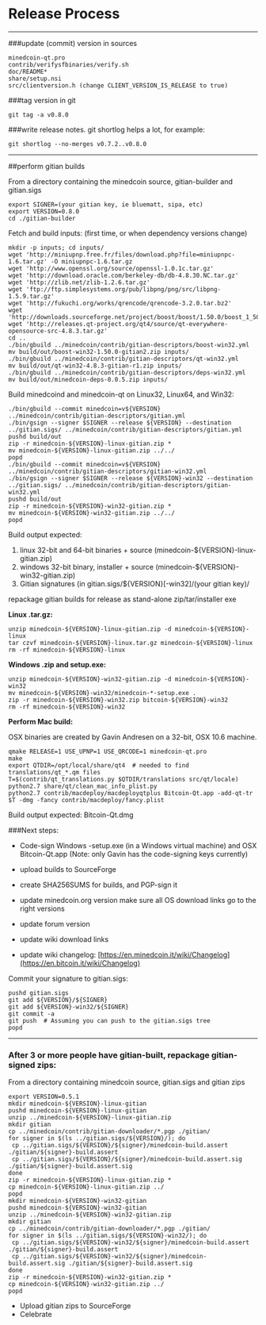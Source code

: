 Release Process
====================

* * *

###update (commit) version in sources


	minedcoin-qt.pro
	contrib/verifysfbinaries/verify.sh
	doc/README*
	share/setup.nsi
	src/clientversion.h (change CLIENT_VERSION_IS_RELEASE to true)

###tag version in git

	git tag -a v0.8.0

###write release notes. git shortlog helps a lot, for example:

	git shortlog --no-merges v0.7.2..v0.8.0

* * *

##perform gitian builds

 From a directory containing the minedcoin source, gitian-builder and gitian.sigs
  
	export SIGNER=(your gitian key, ie bluematt, sipa, etc)
	export VERSION=0.8.0
	cd ./gitian-builder

 Fetch and build inputs: (first time, or when dependency versions change)

	mkdir -p inputs; cd inputs/
	wget 'http://miniupnp.free.fr/files/download.php?file=miniupnpc-1.6.tar.gz' -O miniupnpc-1.6.tar.gz
	wget 'http://www.openssl.org/source/openssl-1.0.1c.tar.gz'
	wget 'http://download.oracle.com/berkeley-db/db-4.8.30.NC.tar.gz'
	wget 'http://zlib.net/zlib-1.2.6.tar.gz'
	wget 'ftp://ftp.simplesystems.org/pub/libpng/png/src/libpng-1.5.9.tar.gz'
	wget 'http://fukuchi.org/works/qrencode/qrencode-3.2.0.tar.bz2'
	wget 'http://downloads.sourceforge.net/project/boost/boost/1.50.0/boost_1_50_0.tar.bz2'
	wget 'http://releases.qt-project.org/qt4/source/qt-everywhere-opensource-src-4.8.3.tar.gz'
	cd ..
	./bin/gbuild ../minedcoin/contrib/gitian-descriptors/boost-win32.yml
	mv build/out/boost-win32-1.50.0-gitian2.zip inputs/
	./bin/gbuild ../minedcoin/contrib/gitian-descriptors/qt-win32.yml
	mv build/out/qt-win32-4.8.3-gitian-r1.zip inputs/
	./bin/gbuild ../minedcoin/contrib/gitian-descriptors/deps-win32.yml
	mv build/out/minedcoin-deps-0.0.5.zip inputs/

 Build minedcoind and minedcoin-qt on Linux32, Linux64, and Win32:
  
	./bin/gbuild --commit minedcoin=v${VERSION} ../minedcoin/contrib/gitian-descriptors/gitian.yml
	./bin/gsign --signer $SIGNER --release ${VERSION} --destination ../gitian.sigs/ ../minedcoin/contrib/gitian-descriptors/gitian.yml
	pushd build/out
	zip -r minedcoin-${VERSION}-linux-gitian.zip *
	mv minedcoin-${VERSION}-linux-gitian.zip ../../
	popd
	./bin/gbuild --commit minedcoin=v${VERSION} ../minedcoin/contrib/gitian-descriptors/gitian-win32.yml
	./bin/gsign --signer $SIGNER --release ${VERSION}-win32 --destination ../gitian.sigs/ ../minedcoin/contrib/gitian-descriptors/gitian-win32.yml
	pushd build/out
	zip -r minedcoin-${VERSION}-win32-gitian.zip *
	mv minedcoin-${VERSION}-win32-gitian.zip ../../
	popd

  Build output expected:

  1. linux 32-bit and 64-bit binaries + source (minedcoin-${VERSION}-linux-gitian.zip)
  2. windows 32-bit binary, installer + source (minedcoin-${VERSION}-win32-gitian.zip)
  3. Gitian signatures (in gitian.sigs/${VERSION}[-win32]/(your gitian key)/

repackage gitian builds for release as stand-alone zip/tar/installer exe

**Linux .tar.gz:**

	unzip minedcoin-${VERSION}-linux-gitian.zip -d minedcoin-${VERSION}-linux
	tar czvf minedcoin-${VERSION}-linux.tar.gz minedcoin-${VERSION}-linux
	rm -rf minedcoin-${VERSION}-linux

**Windows .zip and setup.exe:**

	unzip minedcoin-${VERSION}-win32-gitian.zip -d minedcoin-${VERSION}-win32
	mv minedcoin-${VERSION}-win32/minedcoin-*-setup.exe .
	zip -r minedcoin-${VERSION}-win32.zip bitcoin-${VERSION}-win32
	rm -rf minedcoin-${VERSION}-win32

**Perform Mac build:**

  OSX binaries are created by Gavin Andresen on a 32-bit, OSX 10.6 machine.

	qmake RELEASE=1 USE_UPNP=1 USE_QRCODE=1 minedcoin-qt.pro
	make
	export QTDIR=/opt/local/share/qt4  # needed to find translations/qt_*.qm files
	T=$(contrib/qt_translations.py $QTDIR/translations src/qt/locale)
	python2.7 share/qt/clean_mac_info_plist.py
	python2.7 contrib/macdeploy/macdeployqtplus Bitcoin-Qt.app -add-qt-tr $T -dmg -fancy contrib/macdeploy/fancy.plist

 Build output expected: Bitcoin-Qt.dmg

###Next steps:

* Code-sign Windows -setup.exe (in a Windows virtual machine) and
  OSX Bitcoin-Qt.app (Note: only Gavin has the code-signing keys currently)

* upload builds to SourceForge

* create SHA256SUMS for builds, and PGP-sign it

* update minedcoin.org version
  make sure all OS download links go to the right versions

* update forum version

* update wiki download links

* update wiki changelog: [https://en.minedcoin.it/wiki/Changelog](https://en.bitcoin.it/wiki/Changelog)

Commit your signature to gitian.sigs:

	pushd gitian.sigs
	git add ${VERSION}/${SIGNER}
	git add ${VERSION}-win32/${SIGNER}
	git commit -a
	git push  # Assuming you can push to the gitian.sigs tree
	popd

-------------------------------------------------------------------------

### After 3 or more people have gitian-built, repackage gitian-signed zips:

From a directory containing minedcoin source, gitian.sigs and gitian zips

	export VERSION=0.5.1
	mkdir minedcoin-${VERSION}-linux-gitian
	pushd minedcoin-${VERSION}-linux-gitian
	unzip ../minedcoin-${VERSION}-linux-gitian.zip
	mkdir gitian
	cp ../minedcoin/contrib/gitian-downloader/*.pgp ./gitian/
	for signer in $(ls ../gitian.sigs/${VERSION}/); do
	 cp ../gitian.sigs/${VERSION}/${signer}/minedcoin-build.assert ./gitian/${signer}-build.assert
	 cp ../gitian.sigs/${VERSION}/${signer}/minedcoin-build.assert.sig ./gitian/${signer}-build.assert.sig
	done
	zip -r minedcoin-${VERSION}-linux-gitian.zip *
	cp minedcoin-${VERSION}-linux-gitian.zip ../
	popd
	mkdir minedcoin-${VERSION}-win32-gitian
	pushd minedcoin-${VERSION}-win32-gitian
	unzip ../minedcoin-${VERSION}-win32-gitian.zip
	mkdir gitian
	cp ../minedcoin/contrib/gitian-downloader/*.pgp ./gitian/
	for signer in $(ls ../gitian.sigs/${VERSION}-win32/); do
	 cp ../gitian.sigs/${VERSION}-win32/${signer}/minedcoin-build.assert ./gitian/${signer}-build.assert
	 cp ../gitian.sigs/${VERSION}-win32/${signer}/minedcoin-build.assert.sig ./gitian/${signer}-build.assert.sig
	done
	zip -r minedcoin-${VERSION}-win32-gitian.zip *
	cp minedcoin-${VERSION}-win32-gitian.zip ../
	popd

- Upload gitian zips to SourceForge
- Celebrate 
